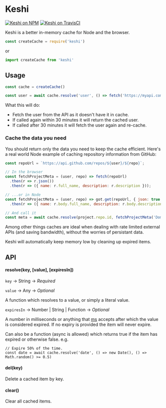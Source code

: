 # Keshi

[![Keshi on NPM](https://img.shields.io/npm/v/keshi.svg)](https://www.npmjs.com/package/keshi)
[![Keshi on TravisCI](https://travis-ci.org/DominicTobias/keshi.svg?branch=master)](https://travis-ci.org/DominicTobias/keshi)

Keshi is a better in-memory cache for Node and the browser.

```js
const createCache = require('keshi')
```

or

```js
import createCache from 'keshi'
```

<h2>Usage</h2>

```js
const cache = createCache()

const user = await cache.resolve('user', () => fetch('https://myapi.com/user'), '30 mins')
```

What this will do:

- Fetch the user from the API as it doesn't have it in cache.
- If called again within 30 minutes it will return the cached user.
- If called after 30 minutes it will fetch the user again and re-cache.

<h3>Cache the data you need</h3>

You should return only the data you need to keep the cache efficient. Here's a real world Node example of caching repository information from GitHub:

```js
const repoUrl = `https://api.github.com/repos/${user}/${repo}`;

// In the browser
const fetchProjectMeta = (user, repo) => fetch(repoUrl)
  .then(r => r.json())
  .then(r => ({ name: r.full_name, description: r.description }));

// ...or in Node
const fetchProjectMeta = (user, repo) => got.get(repoUrl, { json: true })
  .then(r => ({ name: r.body.full_name, description: r.body.description }));

// And call it
const meta = await cache.resolve(project.repo.id, fetchProjectMeta('DominicTobias', 'keshi'), '1 hour');
```

Among other things caches are ideal when dealing with rate limited external APIs (and saving bandwidth), without the worries of persistant data.

Keshi will automatically keep memory low by cleaning up expired items.

<h2>API</h2>

<h4>resolve(key, [value], [expiresIn])</h4>

`key` &rarr; String &rarr; *Required*

`value` &rarr; Any &rarr; *Optional*

A function which resolves to a value, or simply a literal value.

`expiresIn` &rarr; Number | String | Function &rarr; *Optional*

A number in milliseconds or anything that [ms](https://www.npmjs.com/package/ms) accepts after which the value is considered expired. If no expiry is provided the item will never expire.

Can also be a function (async is allowed) which returns true if the item has expired or otherwise false. e.g.

```
// Expire 50% of the time.
const date = await cache.resolve('date', () => new Date(), () => Math.random() >= 0.5)
```

<h4>del(key)</h4>

Delete a cached item by key.

<h4>clear()</h4>

Clear all cached items.

